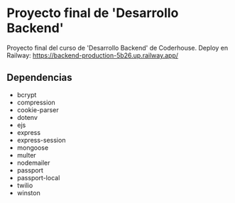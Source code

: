 # Proyecto final de 'Desarrollo Backend'

Proyecto final del curso de 'Desarrollo Backend' de Coderhouse. 
Deploy en Railway: https://backend-production-5b26.up.railway.app/

## Dependencias

- bcrypt
- compression
- cookie-parser
- dotenv
- ejs
- express
- express-session
- mongoose
- multer
- nodemailer
- passport
- passport-local
- twilio
- winston
